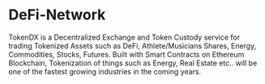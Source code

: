 # DeFi-Network
TokenDX is a Decentralized Exchange and Token Custody service for trading Tokenized Assets such as DeFi, Athlete/Musicians Shares, Energy, Commodities, Stocks, Futures.  Built with Smart Contracts on Ethereum Blockchain, Tokenization of things such as Energy, Real Estate etc.. will be one of the fastest growing industries in the coming years.
